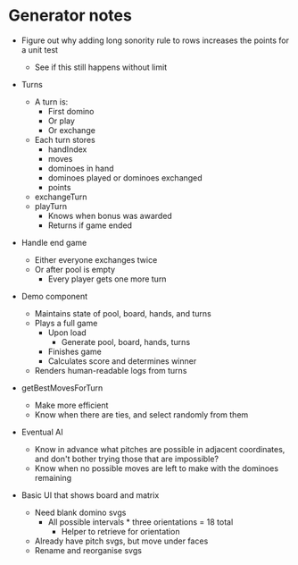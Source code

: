 # Generator notes
* Figure out why adding long sonority rule to rows increases the points for a unit test
    * See if this still happens without limit

* Turns
    * A turn is:
        * First domino
        * Or play
        * Or exchange
    * Each turn stores
        * handIndex
        * moves
        * dominoes in hand
        * dominoes played or dominoes exchanged
        * points
    * exchangeTurn
    * playTurn
        * Knows when bonus was awarded
        * Returns if game ended

* Handle end game
    * Either everyone exchanges twice
    * Or after pool is empty
        * Every player gets one more turn

* Demo component
    * Maintains state of pool, board, hands, and turns
    * Plays a full game
        * Upon load
            * Generate pool, board, hands, turns
        * Finishes game
        * Calculates score and determines winner
    * Renders human-readable logs from turns

* getBestMovesForTurn
    * Make more efficient
    * Know when there are ties, and select randomly from them
* Eventual AI
    * Know in advance what pitches are possible in adjacent coordinates, and don't bother trying those that are impossible?
    * Know when no possible moves are left to make with the dominoes remaining

* Basic UI that shows board and matrix
    * Need blank domino svgs
        * All possible intervals * three orientations = 18 total
            * Helper to retrieve for orientation
    * Already have pitch svgs, but move under faces
    * Rename and reorganise svgs